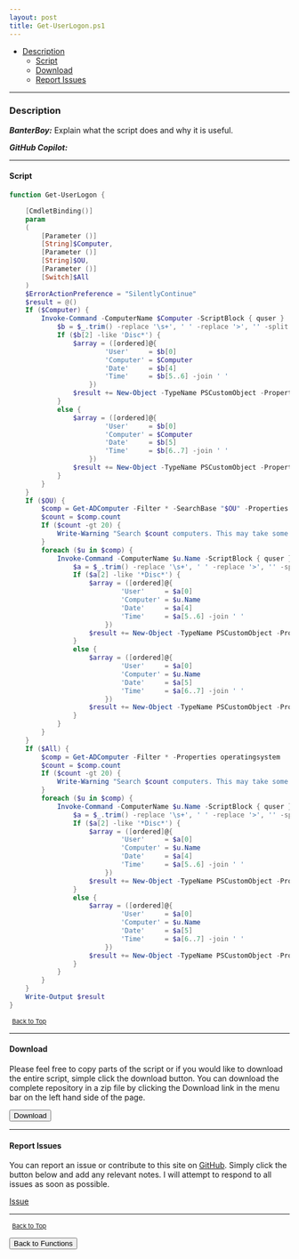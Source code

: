 ```yaml
---
layout: post
title: Get-UserLogon.ps1
---
```


- [Description](#description)
  - [Script](#script)
  - [Download](#download)
  - [Report Issues](#report-issues)

---

### Description

**_BanterBoy:_** Explain what the script does and why it is useful.

**_GitHub Copilot:_**

---

#### Script

```powershell
function Get-UserLogon {

    [CmdletBinding()]
    param
    (
        [Parameter ()]
        [String]$Computer,
        [Parameter ()]
        [String]$OU,
        [Parameter ()]
        [Switch]$All
    )
    $ErrorActionPreference = "SilentlyContinue"
    $result = @()
    If ($Computer) {
        Invoke-Command -ComputerName $Computer -ScriptBlock { quser } | Select-Object -Skip 1 | Foreach-Object {
            $b = $_.trim() -replace '\s+', ' ' -replace '>', '' -split '\s'
            If ($b[2] -like 'Disc*') {
                $array = ([ordered]@{
                        'User'     = $b[0]
                        'Computer' = $Computer
                        'Date'     = $b[4]
                        'Time'     = $b[5..6] -join ' '
                    })
                $result += New-Object -TypeName PSCustomObject -Property $array
            }
            else {
                $array = ([ordered]@{
                        'User'     = $b[0]
                        'Computer' = $Computer
                        'Date'     = $b[5]
                        'Time'     = $b[6..7] -join ' '
                    })
                $result += New-Object -TypeName PSCustomObject -Property $array
            }
        }
    }
    If ($OU) {
        $comp = Get-ADComputer -Filter * -SearchBase "$OU" -Properties operatingsystem
        $count = $comp.count
        If ($count -gt 20) {
            Write-Warning "Search $count computers. This may take some time ... About 4 seconds for each computer"
        }
        foreach ($u in $comp) {
            Invoke-Command -ComputerName $u.Name -ScriptBlock { quser } | Select-Object -Skip 1 | ForEach-Object {
                $a = $_.trim() -replace '\s+', ' ' -replace '>', '' -split '\s'
                If ($a[2] -like '*Disc*') {
                    $array = ([ordered]@{
                            'User'     = $a[0]
                            'Computer' = $u.Name
                            'Date'     = $a[4]
                            'Time'     = $a[5..6] -join ' '
                        })
                    $result += New-Object -TypeName PSCustomObject -Property $array
                }
                else {
                    $array = ([ordered]@{
                            'User'     = $a[0]
                            'Computer' = $u.Name
                            'Date'     = $a[5]
                            'Time'     = $a[6..7] -join ' '
                        })
                    $result += New-Object -TypeName PSCustomObject -Property $array
                }
            }
        }
    }
    If ($All) {
        $comp = Get-ADComputer -Filter * -Properties operatingsystem
        $count = $comp.count
        If ($count -gt 20) {
            Write-Warning "Search $count computers. This may take some time ... About 4 seconds for each computer ..."
        }
        foreach ($u in $comp) {
            Invoke-Command -ComputerName $u.Name -ScriptBlock { quser } | Select-Object -Skip 1 | ForEach-Object {
                $a = $_.trim() -replace '\s+', ' ' -replace '>', '' -split '\s'
                If ($a[2] -like '*Disc*') {
                    $array = ([ordered]@{
                            'User'     = $a[0]
                            'Computer' = $u.Name
                            'Date'     = $a[4]
                            'Time'     = $a[5..6] -join ' '
                        })
                    $result += New-Object -TypeName PSCustomObject -Property $array
                }
                else {
                    $array = ([ordered]@{
                            'User'     = $a[0]
                            'Computer' = $u.Name
                            'Date'     = $a[5]
                            'Time'     = $a[6..7] -join ' '
                        })
                    $result += New-Object -TypeName PSCustomObject -Property $array
                }
            }
        }
    }
    Write-Output $result
}
```

<span style="font-size:11px;"><a href="#"><i class="fas fa-caret-up" aria-hidden="true" style="color: white; margin-right:5px;"></i>Back to Top</a></span>

---

#### Download

Please feel free to copy parts of the script or if you would like to download the entire script, simple click the download button. You can download the complete repository in a zip file by clicking the Download link in the menu bar on the left hand side of the page.

<button class="btn" type="submit" onclick="window.open('/PowerShell/functions/activeDirectory/Get-UserLogon.ps1')">
    <i class="fa fa-cloud-download-alt">
    </i>
        Download
</button>

---

#### Report Issues

You can report an issue or contribute to this site on <a href="https://github.com/BanterBoy/scripts-blog/issues">GitHub</a>. Simply click the button below and add any relevant notes. I will attempt to respond to all issues as soon as possible.

<!-- Place this tag where you want the button to render. -->

<a class="github-button" href="https://github.com/BanterBoy/scripts-blog/issues/new?title=Get-UserLogon.ps1&body=There is a problem with this function. Please find details below." data-show-count="true" aria-label="Issue BanterBoy/scripts-blog on GitHub">Issue</a>

---

<span style="font-size:11px;"><a href="#"><i class="fas fa-caret-up" aria-hidden="true" style="color: white; margin-right:5px;"></i>Back to Top</a></span>

<a href="/menu/_pages/functions.html">
    <button class="btn">
        <i class='fas fa-reply'>
        </i>
            Back to Functions
    </button>
</a>

[1]: http://ecotrust-canada.github.io/markdown-toc
[2]: https://github.com/googlearchive/code-prettify
